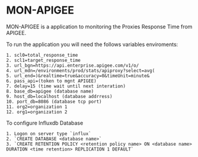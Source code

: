 # MON-APIGEE

MON-APIGEE is a application to monitoring the Proxies Response Time from APIGEE.

To run the application you will need the follows variables enviroments:

    1. scl0=total_response_time
	2. scl1=target_response_time
	3. url_bgn=https://api.enterprise.apigee.com/v1/o/
	4. url_mdn=/environments/prod/stats/apiproxy?select=avg(
	5. url_end=)&realtime=true&accuracy=0&timeUnit=minute&
	6. pass_api=(token to mgnt APIGEE)
	7. delay=15 (time wait until next interation)
	8. base_db=apigee (database name)
	9. host_db=localhost (database addrress)
	10. port_db=8086 (database tcp port)
	11. org2=organization 1
	12. org1=organization 2

To configure Influxdb Database

	1. Logon on server type `influx`
	2. `CREATE DATABASE <database name>`
	3. `CREATE RETENTION POLICY <retention policy name> ON <database name> DURATION <time retention> REPLICATION 1 DEFAULT`



